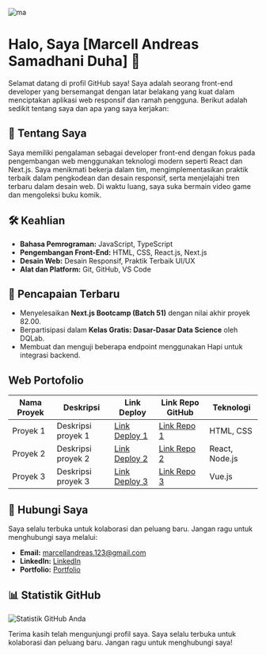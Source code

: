 ![ma](https://user-images.githubusercontent.com/111653735/189487290-ff396a9b-f093-4a53-9fd3-f806ff413509.gif)

# Halo, Saya [Marcell Andreas Samadhani Duha] 👋

Selamat datang di profil GitHub saya! Saya adalah seorang front-end developer yang bersemangat dengan latar belakang yang kuat dalam menciptakan aplikasi web responsif dan ramah pengguna. Berikut adalah sedikit tentang saya dan apa yang saya kerjakan:

## 📖 Tentang Saya

Saya memiliki pengalaman sebagai developer front-end dengan fokus pada pengembangan web menggunakan teknologi modern seperti React dan Next.js. Saya menikmati bekerja dalam tim, mengimplementasikan praktik terbaik dalam pengkodean dan desain responsif, serta menjelajahi tren terbaru dalam desain web. Di waktu luang, saya suka bermain video game dan mengoleksi buku komik.

## 🛠 Keahlian

- **Bahasa Pemrograman:** JavaScript, TypeScript
- **Pengembangan Front-End:** HTML, CSS, React.js, Next.js
- **Desain Web:** Desain Responsif, Praktik Terbaik UI/UX
- **Alat dan Platform:** Git, GitHub, VS Code

## 📝 Pencapaian Terbaru

- Menyelesaikan **Next.js Bootcamp (Batch 51)** dengan nilai akhir proyek 82.00.
- Berpartisipasi dalam **Kelas Gratis: Dasar-Dasar Data Science** oleh DQLab.
- Membuat dan menguji beberapa endpoint menggunakan Hapi untuk integrasi backend.

## Web Portofolio

| Nama Proyek | Deskripsi          | Link Deploy                             | Link Repo GitHub                                   | Teknologi      |
| ----------- | ------------------ | --------------------------------------- | -------------------------------------------------- | -------------- |
| Proyek 1    | Deskripsi proyek 1 | [Link Deploy 1](http://linkdeploy1.com) | [Link Repo 1](https://github.com/username/proyek1) | HTML, CSS      |
| Proyek 2    | Deskripsi proyek 2 | [Link Deploy 2](http://linkdeploy2.com) | [Link Repo 2](https://github.com/username/proyek2) | React, Node.js |
| Proyek 3    | Deskripsi proyek 3 | [Link Deploy 3](http://linkdeploy3.com) | [Link Repo 3](https://github.com/username/proyek3) | Vue.js         |

## 🤝 Hubungi Saya

Saya selalu terbuka untuk kolaborasi dan peluang baru. Jangan ragu untuk menghubungi saya melalui:

- **Email:** [marcellandreas.123@gmail.com](mailto:marcellandreas.123@gmail.com)
- **LinkedIn:** [LinkedIn](https://www.linkedin.com/in/marcell-andreas)
- **Portfolio:** [Portfolio](https://yourwebsite.com)

## 📊 Statistik GitHub

![Statistik GitHub Anda](https://github-readme-stats.vercel.app/api?username=marcellandreas&show_icons=true&theme=radical)

Terima kasih telah mengunjungi profil saya. Saya selalu terbuka untuk kolaborasi dan peluang baru. Jangan ragu untuk menghubungi saya!
